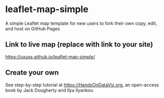 # leaflet-map-simple
A simple Leaflet map template for new users to fork their own copy, edit, and host on GitHub Pages

## Link to live map (replace with link to your site)
https://uxuss.github.io/leaflet-map-simple/

## Create your own
See step-by-step tutorial at https://HandsOnDataViz.org, an open-access book by Jack Dougherty and Ilya Ilyankou
